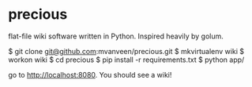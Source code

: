 precious
========

flat-file wiki software written in Python.  Inspired heavily by golum.

$ git clone git@github.com:mvanveen/precious.git
$ mkvirtualenv wiki
$ workon wiki
$ cd precious
$ pip install -r requirements.txt
$ python app/

go to [http://localhost:8080](http://localhost:8080).  You should see a wiki!
